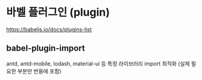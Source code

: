# 바벨 플러그인 (plugin)

https://babeljs.io/docs/plugins-list

## babel-plugin-import

antd, antd-mobile, lodash, material-ui 등 특정 라이브러리 import 최적화 (실제 필요한 부분만 번들에 포함)
